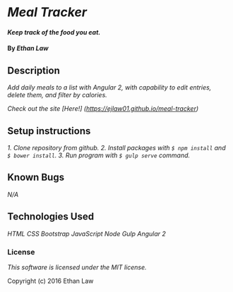 # _Meal Tracker_

#### _Keep track of the food you eat._

#### By _**Ethan Law**_

## Description

_Add daily meals to a list with Angular 2, with capability to edit entries, delete them, and filter by calories._

_Check out the site [Here!] (https://ejlaw01.github.io/meal-tracker)_

## Setup instructions

_1. Clone repository from github._
_2. Install packages with `$ npm install` and `$ bower install`._
_3. Run program with `$ gulp serve` command._

## Known Bugs

_N/A_

## Technologies Used

_HTML_
_CSS_
_Bootstrap_
_JavaScript_
_Node_
_Gulp_
_Angular 2_

### License

_This software is licensed under the MIT license._

Copyright (c) 2016 Ethan Law
